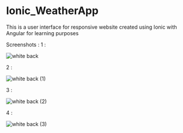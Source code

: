 # Ionic_WeatherApp

This is a user interface for responsive website created using Ionic with Angular for learning purposes

Screenshots : 
1 :

![white back](https://user-images.githubusercontent.com/28190040/68991055-9fd77d80-085a-11ea-80fb-8efeb2cbf412.jpg)

2 : 

![white back (1)](https://user-images.githubusercontent.com/28190040/68991054-9f3ee700-085a-11ea-9ea9-67c6f1db6750.jpg)

3 :

![white back (2)](https://user-images.githubusercontent.com/28190040/68991052-9f3ee700-085a-11ea-8ab4-322604e71b58.jpg)

4 :

![white back (3)](https://user-images.githubusercontent.com/28190040/68991056-9fd77d80-085a-11ea-9efa-4e1a5fdf298b.jpg)

